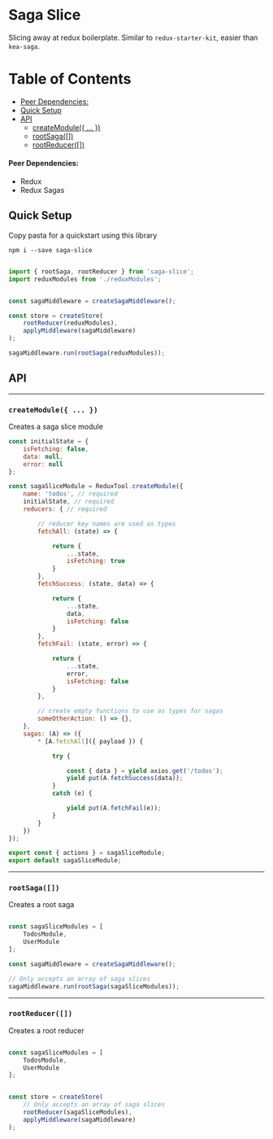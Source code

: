 # Saga Slice

Slicing away at redux boilerplate. Similar to `redux-starter-kit`, easier than `kea-saga`.


Table of Contents
=================

* [Peer Dependencies:](#peer-dependencies)
* [Quick Setup](#quick-setup)
* [API](#api)
    * [createModule({ ... })](#createmodule--)
    * [rootSaga([])](#rootsaga)
    * [rootReducer([])](#rootreducer)

#### Peer Dependencies:
- Redux
- Redux Sagas

## Quick Setup

Copy pasta for a quickstart using this library

`npm i --save saga-slice`

```js

import { rootSaga, rootReducer } from 'saga-slice';
import reduxModules from './reduxModules';


const sagaMiddleware = createSagaMiddleware();

const store = createStore(
    rootReducer(reduxModules),
    applyMiddleware(sagaMiddleware)
);

sagaMiddleware.run(rootSaga(reduxModules));
```


## API
---

### `createModule({ ... })`

Creates a saga slice module

```js
const initialState = {
    isFetching: false,
    data: null,
    error: null
};

const sagaSliceModule = ReduxTool.createModule({
    name: 'todos', // required
    initialState, // required
    reducers: { // required

        // reducer key names are used as types
        fetchAll: (state) => {

            return {
                ...state,
                isFetching: true
            }
        },
        fetchSuccess: (state, data) => {

            return {
                ...state,
                data,
                isFetching: false
            }
        },
        fetchFail: (state, error) => {

            return {
                ...state,
                error,
                isFetching: false
            }
        },

        // create empty functions to use as types for sagas
        someOtherAction: () => {},
    },
    sagas: (A) => ({
        * [A.fetchAll]({ payload }) {

            try {

                const { data } = yield axios.get('/todos');
                yield put(A.fetchSuccess(data));
            }
            catch (e) {

                yield put(A.fetchFail(e));
            }
        }
    })
});

export const { actions } = sagaSliceModule;
export default sagaSliceModule;
```

---

### `rootSaga([])`

Creates a root saga

```js

const sagaSliceModules = [
    TodosModule,
    UserModule
];

const sagaMiddleware = createSagaMiddleware();

// Only accepts an array of saga slices
sagaMiddleware.run(rootSaga(sagaSliceModules));

```

---

### `rootReducer([])`

Creates a root reducer

```js

const sagaSliceModules = [
    TodosModule,
    UserModule
];


const store = createStore(
    // Only accepts an array of saga slices
    rootReducer(sagaSliceModules),
    applyMiddleware(sagaMiddleware)
);
```
